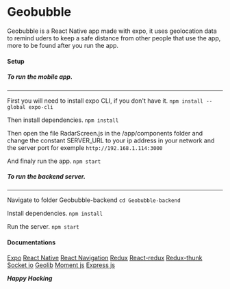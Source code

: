 # Geobubble
Geobubble is a React Native app made with expo, it uses geolocation data to remind uders to keep a safe distance from other people that use the app, more to be found after you run the app.

#### Setup
##### To run the mobile app.
___

First you will need to install expo CLI, if you don't have it.
`npm install --global expo-cli`

Then install dependencies.
`npm install`

Then open the file RadarScreen.js in the /app/components folder and change the constant SERVER_URL to your ip address in your network and the server port for exemple `http://192.168.1.114:3000`

And finaly run the app.
`npm start`

##### To run the backend server.
___

Navigate to folder Geobubble-backend
`cd Geobubble-backend`

Install dependencies.
`npm install`

Run the server.
`npm start` 

#### Documentations
[Expo](https://docs.expo.io/)
[React Native](https://reactnative.dev/docs/getting-started)
[React Navigation](https://reactnavigation.org/docs/getting-started)
[Redux](https://redux.js.org/introduction/getting-started)
[React-redux](https://react-redux.js.org/introduction/getting-started)
[Redux-thunk](https://www.npmjs.com/package/redux-thunk)
[Socket io](https://socket.io/docs/v4)
[Geolib](https://www.npmjs.com/package/geolib)
[Moment js](https://momentjs.com/)
[Express js](http://expressjs.com/en/4x/api.html)

__*Happy Hacking*__
